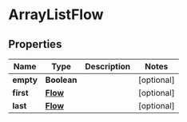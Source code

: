 

# ArrayListFlow


## Properties

| Name | Type | Description | Notes |
|------------ | ------------- | ------------- | -------------|
|**empty** | **Boolean** |  |  [optional] |
|**first** | [**Flow**](Flow.md) |  |  [optional] |
|**last** | [**Flow**](Flow.md) |  |  [optional] |




